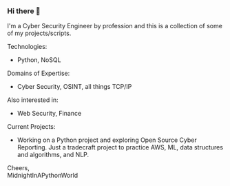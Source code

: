 ### Hi there 👋

I'm a Cyber Security Engineer by profession and this is a collection of some of my projects/scripts. 

Technologies:
 - Python, NoSQL
 
Domains of Expertise:
  - Cyber Security, OSINT, all things TCP/IP
  
Also interested in:
- Web Security, Finance

Current Projects:
- Working on a Python project and exploring Open Source Cyber Reporting.  Just a tradecraft project to practice AWS, ML, data structures and algorithms, and NLP.  


Cheers,  
MidnightInAPythonWorld
